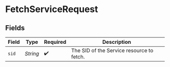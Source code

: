 # FetchServiceRequest


## Fields

| Field                                     | Type                                      | Required                                  | Description                               |
| ----------------------------------------- | ----------------------------------------- | ----------------------------------------- | ----------------------------------------- |
| `sid`                                     | *String*                                  | :heavy_check_mark:                        | The SID of the Service resource to fetch. |